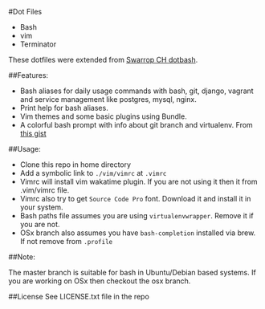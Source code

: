 #Dot Files

+ Bash
+ vim
+ Terminator

These dotfiles were extended from [Swarrop CH dotbash](https://github.com/swaroopch/dotbash).

##Features:

+ Bash aliases for daily usage commands with bash, git, django, vagrant and service management like postgres, mysql, nginx.
+ Print help for bash aliases.
+ Vim themes and some basic plugins using Bundle.
+ A colorful bash prompt with info about git branch and virtualenv. From [this gist](https://gist.github.com/insin/1425703)

##Usage:

+ Clone this repo in home directory
+ Add a symbolic link to `./vim/vimrc` at `.vimrc`
+ Vimrc will install vim wakatime plugin. If you are not using it then it from .vim/vimrc file.
+ Vimrc also try to get `Source Code Pro` font. Download it and install it in your system.
+ Bash paths file assumes you are using `virtualenvwrapper`. Remove it if you are not.
+ OSx branch also assumes you have `bash-completion` installed via brew. If not remove from `.profile`

##Note:

The master branch is suitable for bash in Ubuntu/Debian based systems. If you are working on OSx then checkout the osx branch.

##License
See LICENSE.txt file in the repo
